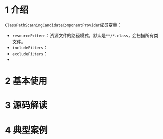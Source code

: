 # 1 介绍

`ClassPathScanningCandidateComponentProvider`成员变量：
- `resourcePattern`：资源文件的路径模式，默认是`**/*.class`，会扫描所有类文件。
- `includeFilters`：
- `excludeFilters`：
- 
# 2 基本使用

# 3 源码解读

# 4 典型案例
